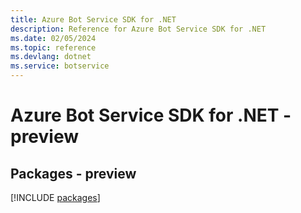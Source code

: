 ```yaml
---
title: Azure Bot Service SDK for .NET
description: Reference for Azure Bot Service SDK for .NET
ms.date: 02/05/2024
ms.topic: reference
ms.devlang: dotnet
ms.service: botservice
---
```

# Azure Bot Service SDK for .NET - preview
## Packages - preview
[!INCLUDE [packages](bot-service-index.md)]